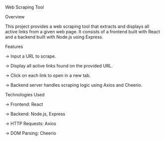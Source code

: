 Web Scraping Tool

Overview

This project provides a web scraping tool that extracts and displays all active links from a given web page. It consists of a frontend built with React and a backend built with Node.js using Express.

Features

-> Input a URL to scrape.

-> Display all active links found on the provided URL.

-> Click on each link to open in a new tab.

-> Backend server handles scraping logic using Axios and Cheerio.


Technologies Used

-> Frontend: React

-> Backend: Node.js, Express

-> HTTP Requests: Axios

-> DOM Parsing: Cheerio
